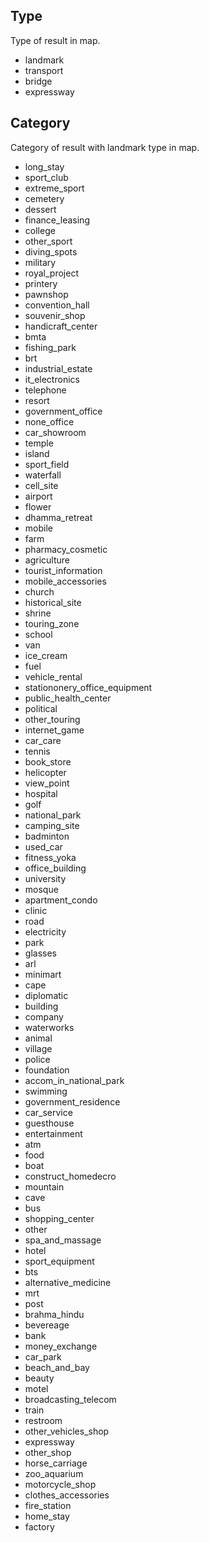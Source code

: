 ## Type
Type of result in map.
- landmark 
- transport 
- bridge 
- expressway 

## Category
Category of result with landmark type in map.
- long_stay 
- sport_club 
- extreme_sport 
- cemetery 
- dessert 
- finance_leasing 
- college 
- other_sport 
- diving_spots 
- military 
- royal_project 
- printery 
- pawnshop 
- convention_hall 
- souvenir_shop 
- handicraft_center 
- bmta 
- fishing_park 
- brt 
- industrial_estate 
- it_electronics 
- telephone 
- resort 
- government_office 
- none_office 
- car_showroom 
- temple 
- island 
- sport_field 
- waterfall 
- cell_site 
- airport 
- flower 
- dhamma_retreat 
- mobile 
- farm 
- pharmacy_cosmetic 
- agriculture 
- tourist_information 
- mobile_accessories 
- church 
- historical_site 
- shrine 
- touring_zone 
- school 
- van 
- ice_cream 
- fuel 
- vehicle_rental 
- stationonery_office_equipment 
- public_health_center 
- political 
- other_touring 
- internet_game 
- car_care 
- tennis 
- book_store 
- helicopter 
- view_point 
- hospital 
- golf 
- national_park 
- camping_site 
- badminton 
- used_car 
- fitness_yoka 
- office_building 
- university 
- mosque 
- apartment_condo 
- clinic 
- road 
- electricity 
- park 
- glasses 
- arl 
- minimart 
- cape 
- diplomatic 
- building 
- company 
- waterworks 
- animal 
- village 
- police 
- foundation 
- accom_in_national_park 
- swimming 
- government_residence 
- car_service 
- guesthouse 
- entertainment 
- atm 
- food 
- boat 
- construct_homedecro 
- mountain 
- cave 
- bus 
- shopping_center 
- other 
- spa_and_massage 
- hotel 
- sport_equipment 
- bts 
- alternative_medicine 
- mrt 
- post 
- brahma_hindu 
- bevereage 
- bank 
- money_exchange 
- car_park 
- beach_and_bay 
- beauty 
- motel 
- broadcasting_telecom 
- train 
- restroom 
- other_vehicles_shop 
- expressway 
- other_shop 
- horse_carriage 
- zoo_aquarium 
- motorcycle_shop 
- clothes_accessories 
- fire_station 
- home_stay 
- factory 